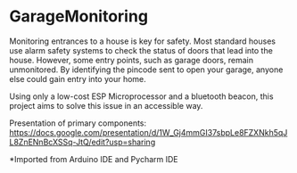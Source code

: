 # GarageMonitoring

Monitoring entrances to a house is key for safety. Most standard houses use alarm safety systems to check the status of doors that lead into the house. However, some entry points, such as garage doors, remain unmonitored. By identifying the pincode sent to open your garage, anyone else could gain entry into your home.

Using only a low-cost ESP Microprocessor and a bluetooth beacon, this project aims to solve this issue in an accessible way.

Presentation of primary components: https://docs.google.com/presentation/d/1W_Gj4mmGI37sbpLe8FZXNkh5qJL8ZnENnBcXSSq-JtQ/edit?usp=sharing

*Imported from Arduino IDE and Pycharm IDE
